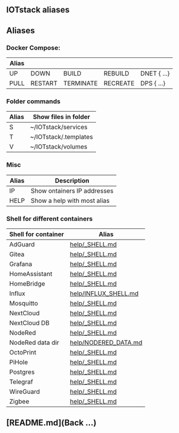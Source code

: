 ## IOTstack aliases

## Aliases

### Docker Compose:

| Alias      |            |            |            |                           |
| ---------- | ---------- | ---------- | ---------- | ------------------------- | 
| UP         | DOWN       | BUILD      | REBUILD    | DNET    {<container> ...} |
| PULL       | RESTART    | TERMINATE  | RECREATE   | DPS    {<container> ...}  |

### Folder commands

| Alias | Show files in folder  |
| ----- | --------------------- |
| S     | ~/IOTstack/services   |
| T     | ~/IOTstack/.templates |
| V     | ~/IOTstack/volumes    |

### Misc

| Alias | Description                 |
|-------|-----------------------------|
| IP    | Show ontainers IP addresses |
| HELP  | Show a help with most alias |

### Shell for different containers

| Shell for container |  Alias             |
| ------------------- | ------------------ |
| AdGuard             | [help/_SHELL.md](ADGUARD_SHELL)         |
| Gitea               | [help/_SHELL.md](GITEA_SHELL)           |
| Grafana             | [help/_SHELL.md](GRAFANA_SHELL)         |
| HomeAssistant       | [help/_SHELL.md](HA_SHELL)              |
| HomeBridge          | [help/_SHELL.md](HB_SHELL)              |
| Influx              | [help/INFLUX_SHELL.md](INFLUX_SHELL.md) |
| Mosquitto           | [help/_SHELL.md](MOSQUITTO_SHELL)       |
| NextCloud           | [help/_SHELL.md](NEXTCLOUD_SHELL)       |
| NextCloud DB        | [help/_SHELL.md](NEXTCLOUD_DB_SHELL)    |
| NodeRed             | [help/_SHELL.md](NODERED_SHELL)         |
| NodeRed data dir    | [help/NODERED_DATA.md](NODERED_DATA)    |
| OctoPrint           | [help/_SHELL.md](OCTOPRINT_SHELL)       |
| PiHole              | [help/_SHELL.md](PIHOLE_SHELL)          |
| Postgres            | [help/_SHELL.md](POSTGRES_SHELL)        |
| Telegraf            | [help/_SHELL.md](TELEGRAF_SHELL)        |
| WireGuard           | [help/_SHELL.md](WIREGUARD_SHELL)       |
| Zigbee              | [help/_SHELL.md](ZIGBEE_SHELL)          |

## [README.md](Back ...)

